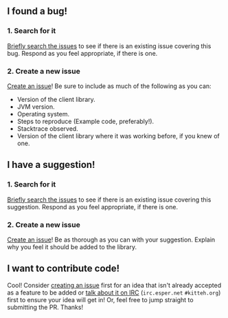 ## I found a bug!

### 1. Search for it
[Briefly search the issues](https://github.com/KittehOrg/KittehIRCClientLib/issues)
to see if there is an existing issue covering this bug.
Respond as you feel appropriate, if there is one.

### 2. Create a new issue

[Create an issue](https://github.com/KittehOrg/KittehIRCClientLib/issues/new)!
Be sure to include as much of the following as you can:

 * Version of the client library.
 * JVM version.
 * Operating system.
 * Steps to reproduce (Example code, preferably!).
 * Stacktrace observed.
 * Version of the client library where it was working before, if you knew of one.

## I have a suggestion!

### 1. Search for it
[Briefly search the issues](https://github.com/KittehOrg/KittehIRCClientLib/issues)
to see if there is an existing issue covering this suggestion.
Respond as you feel appropriate, if there is one.

### 2. Create a new issue

[Create an issue](https://github.com/KittehOrg/KittehIRCClientLib/issues/new)!
Be as thorough as you can with your suggestion.
Explain why you feel it should be added to the library.

## I want to contribute code!

Cool! Consider [creating an issue](https://github.com/KittehOrg/KittehIRCClientLib/issues/new)
first for an idea that isn't already accepted as a feature to be added or
[talk about it on IRC](https://webchat.esper.net/?nick=kicl_...&channels=%23kitteh.org)
(`irc.esper.net` `#kitteh.org`) first to ensure your idea will get in!
Or, feel free to jump straight to submitting the PR. Thanks!
